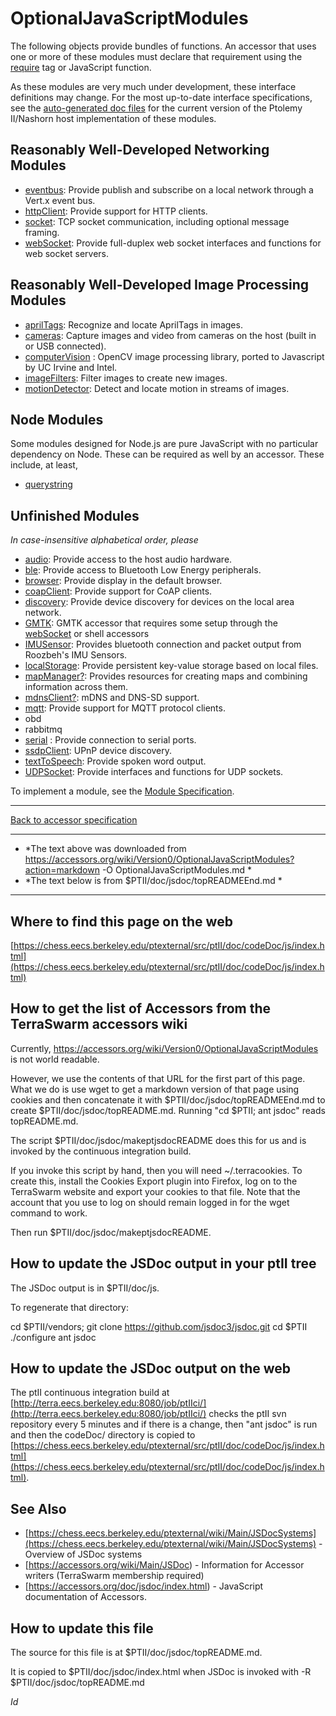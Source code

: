 # OptionalJavaScriptModules

The following objects provide bundles of functions. An accessor that uses one or more of these modules must declare that requirement using the [require][1] tag or JavaScript function. 

As these modules are very much under development, these interface definitions may change. For the most up-to-date interface specifications, see the [auto-generated doc files][2] for the current version of the Ptolemy II/Nashorn host implementation of these modules. 



## Reasonably Well-Developed Networking Modules

*   [eventbus][3]: Provide publish and subscribe on a local network through a Vert.x event bus. 
*   [httpClient][4]: Provide support for HTTP clients. 
*   [socket][5]: TCP socket communication, including optional message framing. 
*   [webSocket][6]: Provide full-duplex web socket interfaces and functions for web socket servers. 



## Reasonably Well-Developed Image Processing Modules

*   [aprilTags][7]: Recognize and locate AprilTags in images. 
*   [cameras][8]: Capture images and video from cameras on the host (built in or USB connected). 
*   [computerVision][9] : OpenCV image processing library, ported to Javascript by UC Irvine and Intel. 
*   [imageFilters][10]: Filter images to create new images. 
*   [motionDetector][11]: Detect and locate motion in streams of images. 



## Node Modules

Some modules designed for Node.js are pure JavaScript with no particular dependency on Node. These can be required as well by an accessor. These include, at least, 

*   [querystring][12] 



## Unfinished Modules

*In case-insensitive alphabetical order, please* 

*   [audio][13]: Provide access to the host audio hardware. 
*   [ble][14]: Provide access to Bluetooth Low Energy peripherals. 
*   [browser][15]: Provide display in the default browser. 
*   [coapClient][16]: Provide support for CoAP clients. 
*   [discovery][17]: Provide device discovery for devices on the local area network. 
*   [GMTK][18]: GMTK accessor that requires some setup through the [webSocket][6] or shell accessors 
*   [IMUSensor][19]: Provides bluetooth connection and packet output from Roozbeh's IMU Sensors. 
*   [localStorage][20]: Provide persistent key-value storage based on local files. 
*   [mapManager][21][?][21]: Provides resources for creating maps and combining information across them. 
*   [mdnsClient][22][?][22]: mDNS and DNS-SD support. 
*   [mqtt][23]: Provide support for MQTT protocol clients. 
*   obd 
*   rabbitmq 
*   [serial][24] : Provide connection to serial ports. 
*   [ssdpClient][25]: UPnP device discovery. 
*   [textToSpeech][26]: Provide spoken word output. 
*   [UDPSocket][27]: Provide interfaces and functions for UDP sockets. 

To implement a module, see the [Module Specification][28]. 



* * *

[Back to accessor specification][29]

 [1]: https://wiki.eecs.berkeley.edu/accessors/Version0/Require
 [2]: https://chess.eecs.berkeley.edu/ptexternal/src/ptII/doc/codeDoc/js/index.html
 [3]: https://wiki.eecs.berkeley.edu/accessors/Version0/Eventbus
 [4]: https://wiki.eecs.berkeley.edu/accessors/Version0/HttpClient
 [5]: https://wiki.eecs.berkeley.edu/accessors/Version0/Socket
 [6]: https://wiki.eecs.berkeley.edu/accessors/Version0/WebSocket
 [7]: https://wiki.eecs.berkeley.edu/accessors/Version0/AprilTags
 [8]: https://wiki.eecs.berkeley.edu/accessors/Version0/Cameras
 [9]: https://wiki.eecs.berkeley.edu/accessors/Version0/ComputerVision
 [10]: https://wiki.eecs.berkeley.edu/accessors/Version0/ImageFilters
 [11]: https://wiki.eecs.berkeley.edu/accessors/Version0/MotionDetector
 [12]: https://nodejs.org/api/querystring.html
 [13]: https://wiki.eecs.berkeley.edu/accessors/Version0/Audio
 [14]: https://wiki.eecs.berkeley.edu/accessors/Version0/Ble
 [15]: https://wiki.eecs.berkeley.edu/accessors/Version0/Browser
 [16]: https://wiki.eecs.berkeley.edu/accessors/Version0/CoapClient
 [17]: https://wiki.eecs.berkeley.edu/accessors/Version0/Discovery
 [18]: https://wiki.eecs.berkeley.edu/accessors/Version0/GMTK
 [19]: https://wiki.eecs.berkeley.edu/accessors/Version0/IMUSensor
 [20]: https://wiki.eecs.berkeley.edu/accessors/Version0/LocalStorage
 [21]: https://wiki.eecs.berkeley.edu/accessors/Version0/MapManager?action=edit
 [22]: https://wiki.eecs.berkeley.edu/accessors/Version0/MdnsClient?action=edit
 [23]: https://wiki.eecs.berkeley.edu/accessors/Version0/Mqtt
 [24]: https://wiki.eecs.berkeley.edu/accessors/Version0/Serial
 [25]: https://wiki.eecs.berkeley.edu/accessors/Version0/SsdpClient
 [26]: https://wiki.eecs.berkeley.edu/accessors/Version0/TextToSpeech
 [27]: https://wiki.eecs.berkeley.edu/accessors/Version0/UDPSocket
 [28]: https://wiki.eecs.berkeley.edu/accessors/Version0/ModuleSpecification
 [29]: https://wiki.eecs.berkeley.edu/accessors/Version1/AccessorSpecification
* * *

* *The text above was downloaded from https://accessors.org/wiki/Version0/OptionalJavaScriptModules?action=markdown -O OptionalJavaScriptModules.md *
* *The text below is from $PTII/doc/jsdoc/topREADMEEnd.md *

* * *

Where to find this page on the web
----------------------------------
[https://chess.eecs.berkeley.edu/ptexternal/src/ptII/doc/codeDoc/js/index.html](https://chess.eecs.berkeley.edu/ptexternal/src/ptII/doc/codeDoc/js/index.html)

How to get the list of Accessors from the TerraSwarm accessors wiki
-------------------------------------------------------------------
Currently, https://accessors.org/wiki/Version0/OptionalJavaScriptModules is not world readable.

However, we use the contents of that URL for the first part of this page.  What we do is use wget to get a markdown version of that page using cookies and then concatenate it with $PTII/doc/jsdoc/topREADMEEnd.md to create $PTII/doc/jsdoc/topREADME.md.  Running "cd $PTII; ant jsdoc" reads topREADME.md.

The script $PTII/doc/jsdoc/makeptjsdocREADME does this for us and is invoked by the continuous integration build.

If you invoke this script by hand, then you will need ~/.terracookies.  To create this, install the Cookies Export plugin into Firefox, log on to the TerraSwarm website and export your cookies to that file.  Note that the account that you use to log on should remain logged in for the wget command to work.

Then run $PTII/doc/jsdoc/makeptjsdocREADME.


How to update the JSDoc output in your ptII tree
------------------------------------------------

The JSDoc output is in $PTII/doc/js.

To regenerate that directory:

cd $PTII/vendors; git clone https://github.com/jsdoc3/jsdoc.git
cd $PTII
./configure
ant jsdoc

How to update the JSDoc output on the web
-----------------------------------------
The ptII continuous integration build at [http://terra.eecs.berkeley.edu:8080/job/ptIIci/](http://terra.eecs.berkeley.edu:8080/job/ptIIci/) checks the ptII svn repository every 5 minutes and if there is a change, then "ant jsdoc" is run and then the codeDoc/ directory is copied to [https://chess.eecs.berkeley.edu/ptexternal/src/ptII/doc/codeDoc/js/index.html](https://chess.eecs.berkeley.edu/ptexternal/src/ptII/doc/codeDoc/js/index.html).

See Also
--------
* [https://chess.eecs.berkeley.edu/ptexternal/wiki/Main/JSDocSystems](https://chess.eecs.berkeley.edu/ptexternal/wiki/Main/JSDocSystems) - Overview of JSDoc systems
* [https://accessors.org/wiki/Main/JSDoc) - Information for Accessor writers (TerraSwarm membership required)
* [https://accessors.org/doc/jsdoc/index.html) - JavaScript documentation of Accessors.

How to update this file
-----------------------
The source for this file is at $PTII/doc/jsdoc/topREADME.md.

It is copied to $PTII/doc/jsdoc/index.html when JSDoc is invoked with -R $PTII/doc/jsdoc/topREADME.md

$Id$


